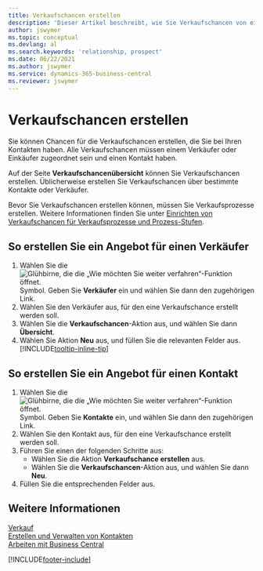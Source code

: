 ```yaml
---
title: Verkaufschancen erstellen
description: 'Dieser Artikel beschreibt, wie Sie Verkaufschancen von einem Verkäufer oder einem Kontakt in Business Central erstellen.'
author: jswymer
ms.topic: conceptual
ms.devlang: al
ms.search.keywords: 'relationship, prospect'
ms.date: 06/22/2021
ms.author: jswymer
ms.service: dynamics-365-business-central
ms.reviewer: jswymer
---
```

# Verkaufschancen erstellen
Sie können Chancen für die Verkaufschancen erstellen, die Sie bei Ihren Kontakten haben. Alle Verkaufschancen müssen einem Verkäufer oder Einkäufer zugeordnet sein und einen Kontakt haben.

Auf der Seite **Verkaufschancenübersicht** können Sie Verkaufschancen erstellen. Üblicherweise erstellen Sie Verkaufschancen über bestimmte Kontakte oder Verkäufer.

Bevor Sie Verkaufschancen erstellen können, müssen Sie Verkaufsprozesse erstellen. Weitere Informationen finden Sie unter [Einrichten von Verkaufschancen für Verkaufsprozesse und Prozess-Stufen](marketing-how-setup-opportunity-sales-cycles-stages.md).

## So erstellen Sie ein Angebot für einen Verkäufer
1. Wählen Sie die ![Glühbirne, die die „Wie möchten Sie weiter verfahren“-Funktion öffnet.](media/ui-search/search_small.png "Tell me-Funktion") Symbol. Geben Sie **Verkäufer** ein und wählen Sie dann den zugehörigen Link.
2. Wählen Sie den Verkäufer aus, für den eine Verkaufschance erstellt werden soll.
3. Wählen Sie die **Verkaufschancen**-Aktion aus, und wählen Sie dann **Übersicht**.
4. Wählen Sie Aktion **Neu** aus, und füllen Sie die relevanten Felder aus. [!INCLUDE[tooltip-inline-tip](includes/tooltip-inline-tip_md.md)]  



## So erstellen Sie ein Angebot für einen Kontakt
1. Wählen Sie die ![Glühbirne, die die „Wie möchten Sie weiter verfahren“-Funktion öffnet.](media/ui-search/search_small.png "Tell me-Funktion") Symbol. Geben Sie **Kontakte** ein, und wählen Sie dann den zugehörigen Link.
2. Wählen Sie den Kontakt aus, für den eine Verkaufschance erstellt werden soll.
3. Führen Sie einen der folgenden Schritte aus:
   * Wählen Sie die Aktion **Verkaufschance erstellen** aus.
   * Wählen Sie die **Verkaufschancen**-Aktion aus, und wählen Sie dann **Neu**.
4. Füllen Sie die entsprechenden Felder aus.

## Weitere Informationen
[Verkauf](sales-manage-sales.md)  
[Erstellen und Verwalten von Kontakten](marketing-contacts.md)  
[Arbeiten mit Business Central](ui-work-product.md)


[!INCLUDE[footer-include](includes/footer-banner.md)]
